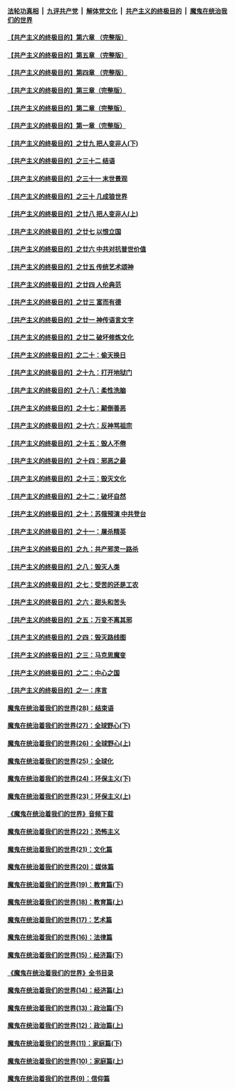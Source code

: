 

####  [法轮功真相](../../../../basic/blob/master/README.md?t=06121931) &nbsp;|&nbsp; [九评共产党](../../../../9ping.md/blob/master/README.md?t=06121931) &nbsp;|&nbsp; [解体党文化](../../../../jtdwh.md/blob/master/README.md?t=06121931)  &nbsp;|&nbsp; [共产主义的终极目的](../../../../gczydzjmd.md/blob/master/README.md?t=06121931) &nbsp;|&nbsp; [魔鬼在统治我们的世界](../../../../mgztzwmdsj.md/blob/master/README.md?t=06121931) 

#### [【共产主义的终极目的】第六章 （完整版）](../pages/nsc422/n11428913.md?t=06121931) 

#### [【共产主义的终极目的】第五章 （完整版）](../pages/nsc422/n11428912.md?t=06121931) 

#### [【共产主义的终极目的】第四章 （完整版）](../pages/nsc422/n11428907.md?t=06121931) 

#### [【共产主义的终极目的】第三章（完整版）](../pages/nsc422/n11428848.md?t=06121931) 

#### [【共产主义的终极目的】第二章（完整版）](../pages/nsc422/n11428831.md?t=06121931) 

#### [【共产主义的终极目的】第一章（完整版）](../pages/nsc422/n11417651.md?t=06121931) 

#### [【共产主义的终极目的】之廿九 把人变非人(下)](../pages/nsc422/n11344140.md?t=06121931) 

#### [【共产主义的终极目的】之三十二 结语](../pages/nsc422/n11360535.md?t=06121931) 

#### [【共产主义的终极目的】之三十一 末世景观](../pages/nsc422/n11351129.md?t=06121931) 

#### [【共产主义的终极目的】之三十 几成狼世界](../pages/nsc422/n11348280.md?t=06121931) 

#### [【共产主义的终极目的】之廿八 把人变非人(上)](../pages/nsc422/n11340492.md?t=06121931) 

#### [【共产主义的终极目的】之廿七 以恨立国](../pages/nsc422/n11336944.md?t=06121931) 

#### [【共产主义的终极目的】之廿六 中共对抗普世价值](../pages/nsc422/n11324785.md?t=06121931) 

#### [【共产主义的终极目的】之廿五 传统艺术颂神](../pages/nsc422/n11296396.md?t=06121931) 

#### [【共产主义的终极目的】之廿四 人伦典范](../pages/nsc422/n11296397.md?t=06121931) 

#### [【共产主义的终极目的】之廿三 富而有德](../pages/nsc422/n11283598.md?t=06121931) 

#### [【共产主义的终极目的】之廿一 神传语言文字](../pages/nsc422/n11263265.md?t=06121931) 

#### [【共产主义的终极目的】之廿二 破坏修炼文化](../pages/nsc422/n11245728.md?t=06121931) 

#### [【共产主义的终极目的】之二十：偷天换日](../pages/nsc422/n11238846.md?t=06121931) 

#### [【共产主义的终极目的】之十九：打开地狱门](../pages/nsc422/n11206376.md?t=06121931) 

#### [【共产主义的终极目的】之十八：柔性洗脑](../pages/nsc422/n11199994.md?t=06121931) 

#### [【共产主义的终极目的】之十七：颠倒善恶](../pages/nsc422/n11179782.md?t=06121931) 

#### [【共产主义的终极目的】之十六：反神骂祖宗](../pages/nsc422/n11166798.md?t=06121931) 

#### [【共产主义的终极目的】之十五：毁人不倦](../pages/nsc422/n11166792.md?t=06121931) 

#### [【共产主义的终极目的】之十四：邪恶之最](../pages/nsc422/n11150249.md?t=06121931) 

#### [【共产主义的终极目的】之十三：毁灭文化](../pages/nsc422/n11135227.md?t=06121931) 

#### [【共产主义的终极目的】之十二：破坏自然](../pages/nsc422/n11135214.md?t=06121931) 

#### [【共产主义的终极目的】之十：苏俄预演 中共登台](../pages/nsc422/n11118424.md?t=06121931) 

#### [【共产主义的终极目的】之十一：屠杀精英](../pages/nsc422/n11118442.md?t=06121931) 

#### [【共产主义的终极目的】之九：共产邪灵一路杀](../pages/nsc422/n11114139.md?t=06121931) 

#### [【共产主义的终极目的】之八：毁灭人类](../pages/nsc422/n11108503.md?t=06121931) 

#### [【共产主义的终极目的】之七：受苦的还是工农](../pages/nsc422/n11101809.md?t=06121931) 

#### [【共产主义的终极目的】之六：甜头和苦头](../pages/nsc422/n11096971.md?t=06121931) 

#### [【共产主义的终极目的】之五：万变不离其邪](../pages/nsc422/n11091285.md?t=06121931) 

#### [【共产主义的终极目的】之四：毁灭路线图](../pages/nsc422/n11086284.md?t=06121931) 

#### [【共产主义的终极目的】之三：马克思魔变](../pages/nsc422/n11061941.md?t=06121931) 

#### [【共产主义的终极目的】之二：中心之国](../pages/nsc422/n11047728.md?t=06121931) 

#### [【共产主义的终极目的】之一：序言](../pages/nsc422/n11086077.md?t=06121931) 

#### [魔鬼在统治着我们的世界(28)：结束语](../pages/nsc422/n10936246.md?t=06121931) 

#### [魔鬼在统治着我们的世界(27)：全球野心(下)](../pages/nsc422/n10928319.md?t=06121931) 

#### [魔鬼在统治着我们的世界(26)：全球野心(上)](../pages/nsc422/n10900318.md?t=06121931) 

#### [魔鬼在统治着我们的世界(25)：全球化](../pages/nsc422/n10788205.md?t=06121931) 

#### [魔鬼在统治着我们的世界(24)：环保主义(下)](../pages/nsc422/n10695307.md?t=06121931) 

#### [魔鬼在统治着我们的世界(23)：环保主义(上)](../pages/nsc422/n10688613.md?t=06121931) 

#### [《魔鬼在统治着我们的世界》音频下载](../pages/nsc422/n10635553.md?t=06121931) 

#### [魔鬼在统治着我们的世界(22)：恐怖主义](../pages/nsc422/n10614727.md?t=06121931) 

#### [魔鬼在统治着我们的世界(21)：文化篇](../pages/nsc422/n10597706.md?t=06121931) 

#### [魔鬼在统治着我们的世界(20)：媒体篇](../pages/nsc422/n10586579.md?t=06121931) 

#### [魔鬼在统治着我们的世界(19)：教育篇(下)](../pages/nsc422/n10564808.md?t=06121931) 

#### [魔鬼在统治着我们的世界(18)：教育篇(上)](../pages/nsc422/n10526970.md?t=06121931) 

#### [魔鬼在统治着我们的世界(17)：艺术篇](../pages/nsc422/n10499093.md?t=06121931) 

#### [魔鬼在统治着我们的世界(16)：法律篇](../pages/nsc422/n10485969.md?t=06121931) 

#### [魔鬼在统治着我们的世界(15)：经济篇(下)](../pages/nsc422/n10469975.md?t=06121931) 

#### [《魔鬼在统治着我们的世界》全书目录](../pages/nsc422/n10464261.md?t=06121931) 

#### [魔鬼在统治着我们的世界(14)：经济篇(上)](../pages/nsc422/n10457370.md?t=06121931) 

#### [魔鬼在统治着我们的世界(13)：政治篇(下)](../pages/nsc422/n10448270.md?t=06121931) 

#### [魔鬼在统治着我们的世界(12)：政治篇(上)](../pages/nsc422/n10444576.md?t=06121931) 

#### [魔鬼在统治着我们的世界(11)：家庭篇(下)](../pages/nsc422/n10440961.md?t=06121931) 

#### [魔鬼在统治着我们的世界(10)：家庭篇(上)](../pages/nsc422/n10435448.md?t=06121931) 

#### [魔鬼在统治着我们的世界(9)：信仰篇](../pages/nsc422/n10432159.md?t=06121931) 

